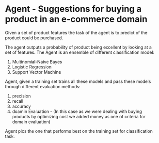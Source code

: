 # Agent - Suggestions for buying a product in an e-commerce domain

Given a set of product features the task of the agent is to predict of the product could be purchased.

The agent outputs a probability of product being excellent by looking at a set of features. The Agent is an <a>ensemble</a> of different classification model:

1. Multinomial-Naive Bayes
2. Logistic Regression
3. Support Vector Machine

Agent, given a training set trains all these models and pass these models through different evaluation methods:
1. precision
2. recall
3. accuracy
4. doamin Evaluation - (In this case as we were dealing with buying products by optimizing cost we added money as one of criteria for domain evaluation)

Agent pics the one that performs best on the training set for classification task.
